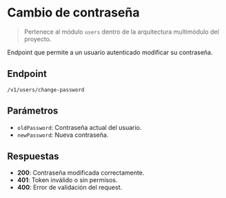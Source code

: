 # Cambio de contraseña
> Pertenece al módulo `users` dentro de la arquitectura multimódulo del proyecto.

Endpoint que permite a un usuario autenticado modificar su contraseña.

## Endpoint
`/v1/users/change-password`

## Parámetros
- `oldPassword`: Contraseña actual del usuario.
- `newPassword`: Nueva contraseña.

## Respuestas
- **200**: Contraseña modificada correctamente.
- **401**: Token inválido o sin permisos.
- **400**: Error de validación del request.
